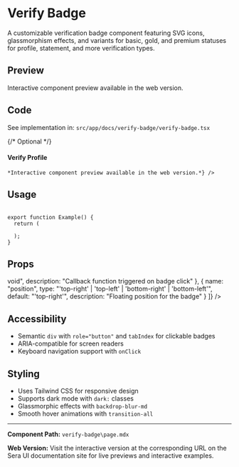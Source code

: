 # Verify Badge

A customizable verification badge component featuring SVG icons, glassmorphism effects, and variants for basic, gold, and premium statuses for profile, statement, and more verification types.

## Preview

Interactive component preview available in the web version.

## Code

See implementation in: `src/app/docs/verify-badge/verify-badge.tsx`

{/* Optional */}
#### Verify Profile 

    *Interactive component preview available in the web version.*} />

## Usage

```tsx

export function Example() {
  return (

  );
}
```

## Props

 void",
    description: "Callback function triggered on badge click"
  },
  {
    name: "position",
    type: "'top-right' | 'top-left' | 'bottom-right' | 'bottom-left'",
    default: "'top-right'",
    description: "Floating position for the badge"
  }
]} /> 

## Accessibility

- Semantic `div` with `role="button"` and `tabIndex` for clickable badges
- ARIA-compatible for screen readers
- Keyboard navigation support with `onClick`

## Styling

- Uses Tailwind CSS for responsive design
- Supports dark mode with `dark:` classes
- Glassmorphic effects with `backdrop-blur-md`
- Smooth hover animations with `transition-all`

---

**Component Path:** `verify-badge\page.mdx`

**Web Version:** Visit the interactive version at the corresponding URL on the Sera UI documentation site for live previews and interactive examples.
